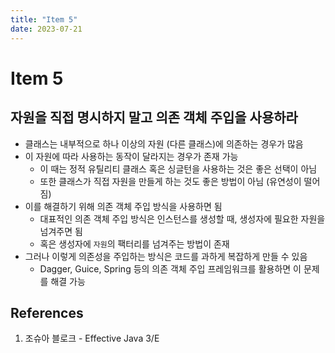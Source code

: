 ```yaml
---
title: "Item 5"
date: 2023-07-21
---
```


# Item 5

## 자원을 직접 명시하지 말고 의존 객체 주입을 사용하라

- 클래스는 내부적으로 하나 이상의 자원 (다른 클래스)에 의존하는 경우가 많음
- 이 자원에 따라 사용하는 동작이 달라지는 경우가 존재 가능
  - 이 때는 정적 유틸리티 클래스 혹은 싱글턴을 사용하는 것은 좋은 선택이 아님
  - 또한 클래스가 직접 자원을 만들게 하는 것도 좋은 방법이 아님 (유연성이 떨어짐)
- 이를 해결하기 위해 의존 객체 주입 방식을 사용하면 됨
  - 대표적인 의존 객체 주입 방식은 인스턴스를 생성할 때, 생성자에 필요한 자원을 넘겨주면 됨
  - 혹은 생성자에 `자원`의 팩터리를 넘겨주는 방법이 존재
- 그러나 이렇게 의존성을 주입하는 방식은 코드를 과하게 복잡하게 만들 수 있음
  - Dagger, Guice, Spring 등의 의존 객체 주입 프레임워크를 활용하면 이 문제를 해결 가능

## References

1. 조슈아 블로크 - Effective Java 3/E
